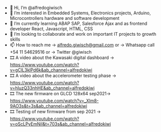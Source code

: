- 👋 Hi, I’m @alfredogiwisch
- 👀 I’m interested in Embedded Systems, Electronics projects, Arduino, Microcontrollers hardware and software development
- 🌱 I’m currently learning ABAP SAP, Salesforce Ajax and as frontend developer React, Javascript, HTML, CSS
- 💞️ I’m looking to collaborate and work on important IT projects to growth skills
- 📫 How to reach me -> alfredo.giwisch@gmail.com or -> Whatsapp call +54 11 54629516 or  -> Twitter @giwisch
- 🎞️ A video about the Kawasaki digital dashboard -> https://www.youtube.com/watch?v=gClL3klPd6k&ab_channel=alfredokiwi
- 🎞️ A video about the accelerometer testing phase -> https://www.youtube.com/watch?v=hluzQ33nhHE&ab_channel=alfredokiwi
- 🎞️ The new firmware on GLCD 128x64 sep2021-> https://www.youtube.com/watch?v=_Xlm8-9AO3s&t=3s&ab_channel=alfredokiwi
- 🎞️ Testing of new firmware from sep 2021 -> https://www.youtube.com/watch?v=oScLPyEmNiI&t=703s&ab_channel=alfredokiwi

<!---
alfredogiwisch/alfredogiwisch is a ✨ special ✨ repository because its `README.md` (this file) appears on your GitHub profile.
You can click the Preview link to take a look at your changes.
--->
